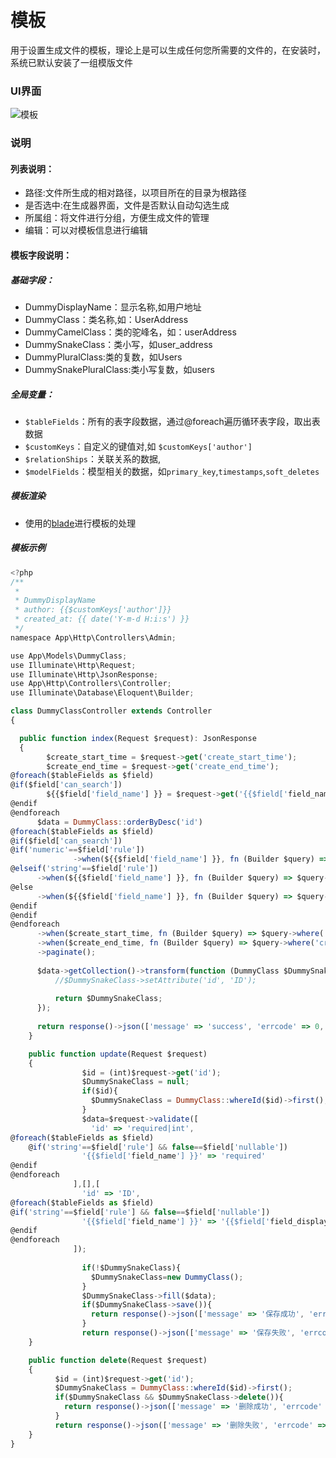 # 模板
用于设置生成文件的模板，理论上是可以生成任何您所需要的文件的，在安装时，系统已默认安装了一组模版文件

### UI界面

![模板](/template.png)


### 说明

#### 列表说明：

* 路径:文件所生成的相对路径，以项目所在的目录为根路径
* 是否选中:在生成器界面，文件是否默认自动勾选生成
* 所属组：将文件进行分组，方便生成文件的管理
* 编辑：可以对模板信息进行编辑

#### 模板字段说明：

##### 基础字段：
  * DummyDisplayName：显示名称,如用户地址
  * DummyClass：类名称,如：UserAddress
  * DummyCamelClass：类的驼峰名，如：userAddress
  * DummySnakeClass：类小写，如user_address
  * DummyPluralClass:类的复数，如Users
  * DummySnakePluralClass:类小写复数，如users

##### 全局变量：
  * `$tableFields`：所有的表字段数据，通过@foreach遍历循环表字段，取出表数据
  * `$customKeys`：自定义的键值对,如 `$customKeys['author']`
  * `$relationShips`：关联关系的数据,
  * `$modelFields`：模型相关的数据，如`primary_key`,`timestamps`,`soft_deletes`

##### 模板渲染
  * 使用的[blade](https://laravel.com/docs/12.x/blade)进行模板的处理

##### 模板示例

```js
<?php
/**
 *
 * DummyDisplayName
 * author: {{$customKeys['author']}}
 * created_at: {{ date('Y-m-d H:i:s') }}
 */
namespace App\Http\Controllers\Admin;

use App\Models\DummyClass;
use Illuminate\Http\Request;
use Illuminate\Http\JsonResponse;
use App\Http\Controllers\Controller;
use Illuminate\Database\Eloquent\Builder;

class DummyClassController extends Controller
{

  public function index(Request $request): JsonResponse
  {
        $create_start_time = $request->get('create_start_time');
        $create_end_time = $request->get('create_end_time');
@foreach($tableFields as $field)
@if($field['can_search'])
        ${{$field['field_name'] }} = $request->get('{{$field['field_name'] }}');
@endif
@endforeach
      $data = DummyClass::orderByDesc('id')
@foreach($tableFields as $field)
@if($field['can_search'])
@if('numeric'==$field['rule'])
              ->when(${{$field['field_name'] }}, fn (Builder $query) => $query->where('{{$field['field_name'] }}',  ${{$field['field_name'] }}))
@elseif('string'==$field['rule'])
      ->when(${{$field['field_name'] }}, fn (Builder $query) => $query->where('{{$field['field_name'] }}', 'like', "%${{$field['field_name'] }}%"))
@else
      ->when(${{$field['field_name'] }}, fn (Builder $query) => $query->where('{{$field['field_name'] }}', 'like', "%${{$field['field_name'] }}%"))
@endif
@endif
@endforeach
      ->when($create_start_time, fn (Builder $query) => $query->where('created_at', '>=', $create_start_time))
      ->when($create_end_time, fn (Builder $query) => $query->where('created_at', '<=', $create_end_time))
      ->paginate();
      
      $data->getCollection()->transform(function (DummyClass $DummySnakeClass){
          //$DummySnakeClass->setAttribute('id', 'ID');
        
          return $DummySnakeClass;
      });
      
      return response()->json(['message' => 'success', 'errcode' => 0, 'data' => $data->toArray()]);
    }

    public function update(Request $request)
    {
                $id = (int)$request->get('id');
                $DummySnakeClass = null;
                if($id){
                  $DummySnakeClass = DummyClass::whereId($id)->first();
                }
                $data=$request->validate([
                  'id' => 'required|int',
@foreach($tableFields as $field)
    @if('string'==$field['rule'] && false==$field['nullable'])
                '{{$field['field_name'] }}' => 'required'
@endif
@endforeach
              ],[],[
                'id' => 'ID',
@foreach($tableFields as $field)
@if('string'==$field['rule'] && false==$field['nullable'])
                '{{$field['field_name'] }}' => '{{$field['field_display_name'] }}'
@endif
@endforeach
              ]);
              
                if(!$DummySnakeClass){
                  $DummySnakeClass=new DummyClass();
                }
                $DummySnakeClass->fill($data);
                if($DummySnakeClass->save()){
                  return response()->json(['message' => '保存成功', 'errcode' => 0, 'data' => []]);
                }
                return response()->json(['message' => '保存失败', 'errcode' => 1, 'data' => []]);
    }

    public function delete(Request $request)
    {
          $id = (int)$request->get('id');
          $DummySnakeClass = DummyClass::whereId($id)->first();
          if($DummySnakeClass && $DummySnakeClass->delete()){
            return response()->json(['message' => '删除成功', 'errcode' => 0, 'data' => []]);
          }
          return response()->json(['message' => '删除失败', 'errcode' => 1, 'data' => []]);
    }
}
```
